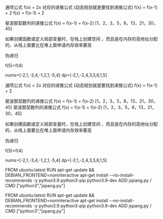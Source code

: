 通项公式
f(x) = 2x
对应的递推公式	(动态规划就是要找到递推公式)
f(x) = f(x-1) + 2
f(x) = f(x-1) + 2



斐波那契数列的递推公式
f(x) = f(x-1) + f(x-2)
[1，2，3，5，8，13，21，30，45]

如果创建函数或定义局部变量时，在栈上创建空间 ，而且是在内存的高地址分配的，从栈上面要比在堆上面申请内存效率要高

伪递归

f(5)=f(4)

nums=[-2,1,-3,4,-1,2,1,-5,4]
dp=[-2,1,-2,4,3,5,6,1,5]


通项公式
f(x) = 2x
对应的递推公式	(动态规划就是要找到递推公式)
f(x) = f(x-1) + 2



斐波那契数列的递推公式
f(x) = f(x-1) + f(x-2)
[1，2，3，5，8，13，21，30，45]
斐波那契数列的递推公式
f(x) = f(x-1) + f(x-2)
[1，2，3，5，8，13，21，30，45]

如果创建函数或定义局部变量时，在栈上创建空间 ，而且是在内存的高地址分配的，从栈上面要比在堆上面申请内存效率要高

伪递归

f(5)=f(4)

nums=[-2,1,-3,4,-1,2,1,-5,4]
dp=[-2,1,-2,4,3,5,6,1,5]



FROM ubuntu:latest
RUN  apt-get update && \
         DEBIAN_FRONTEND=noninteractive apt-get install --no-install-recommends -y python3.9 python3-pip python3.9-dev
ADD jspang.py /
CMD ["python3","jspang.py"]

FROM ubuntu:latest
RUN  apt-get update && \
         DEBIAN_FRONTEND=noninteractive apt-get install --no-install-recommends -y python3.9 python3-pip python3.9-dev
ADD jspang.py /
CMD ["python3","jspang.py"]